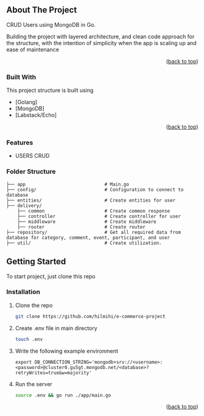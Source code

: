 <!-- ABOUT THE PROJECT -->

## About The Project

CRUD Users using MongoDB in Go.

Building the project with layered architecture, and clean code approach for the structure, with the intention of simplicity when the app is scaling up and ease of maintenance

<p align="right">(<a href="#top">back to top</a>)</p>

### Built With

This project structure is built using

- [Golang]
- [MongoDB]
- [Labstack/Echo]

<p align="right">(<a href="#top">back to top</a>)</p>

### Features

- USERS CRUD

### Folder Structure

```
├── app                             # Main.go
├── config/                         # Configuration to connect to database
├── entities/                       # Create entities for user
├── delivery/ 
    ├── common                      # Create common response
    ├── controller                  # Create controller for user
    ├── middleware                  # Create middleware
    ├── router                      # Create router
├── repository/                     # Get all required data from database for category, comment, event, participant, and user
├── util/                           # Create utilization.

```

<!-- GETTING STARTED -->

## Getting Started

To start project, just clone this repo

### Installation

1. Clone the repo
   ```bash
   git clone https://github.com/hilmihi/e-commerce-project
   ```
2. Create .env file in main directory
   ```bash
   touch .env
   ```
3. Write the following example environment
   ```
   export DB_CONNECTION_STRING='mongodb+srv://<username>:<password>@cluster0.gu5gt.mongodb.net/<database>?retryWrites=true&w=majority'
   ```
4. Run the server
   ```bash
   source .env && go run ./app/main.go
   ```

<p align="right">(<a href="#top">back to top</a>)</p>
